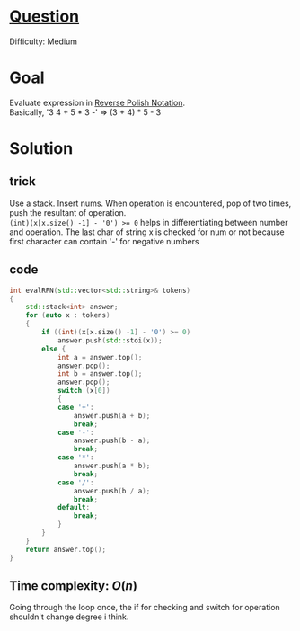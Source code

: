 # [Question](https://leetcode.com/problems/evaluate-reverse-polish-notation/)
Difficulty: Medium
# Goal
Evaluate expression in [Reverse Polish Notation](https://en.wikipedia.org/wiki/Reverse_Polish_notation).  
Basically, '3 4 + 5 * 3 -' => (3 + 4) * 5 - 3
# Solution
## trick
Use a stack. Insert nums. When operation is encountered, pop of two times, push the resultant of operation.  
`(int)(x[x.size() -1] - '0') >= 0` helps in differentiating between number and operation. The last char of string x is checked for num or not because first character can contain '-' for negative numbers
## code
```cpp
int evalRPN(std::vector<std::string>& tokens) 
{
    std::stack<int> answer;
    for (auto x : tokens) 
    {
        if ((int)(x[x.size() -1] - '0') >= 0) 
            answer.push(std::stoi(x));
        else {
            int a = answer.top();
            answer.pop();
            int b = answer.top();
            answer.pop();
            switch (x[0])
            {
            case '+':
                answer.push(a + b);
                break;
            case '-':
                answer.push(b - a);
                break;
            case '*':
                answer.push(a * b);
                break;
            case '/':
                answer.push(b / a);
                break;
            default:
                break;
            }
        }
    }
    return answer.top();
}
```
## Time complexity: $O(n)$
Going through the loop once, the if for checking and switch for operation shouldn't change degree i think.
